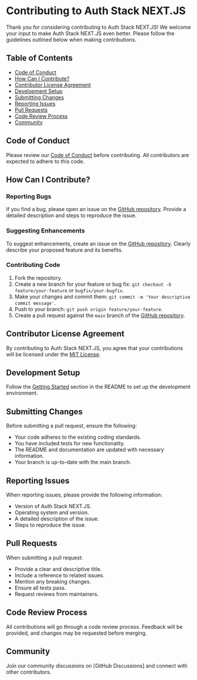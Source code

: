 # Contributing to Auth Stack NEXT.JS

Thank you for considering contributing to Auth Stack NEXT.JS! We welcome your input to make Auth Stack NEXT.JS even better. Please follow the guidelines outlined below when making contributions.

## Table of Contents

- [Code of Conduct](#code-of-conduct)
- [How Can I Contribute?](#how-can-i-contribute)
- [Contributor License Agreement](#contributor-license-agreement)
- [Development Setup](#development-setup)
- [Submitting Changes](#submitting-changes)
- [Reporting Issues](#reporting-issues)
- [Pull Requests](#pull-requests)
- [Code Review Process](#code-review-process)
- [Community](#community)

## Code of Conduct

Please review our [Code of Conduct](link-to-code-of-conduct) before contributing. All contributors are expected to adhere to this code.

## How Can I Contribute?

### Reporting Bugs

If you find a bug, please open an issue on the [GitHub repository](link-to-issues). Provide a detailed description and steps to reproduce the issue.

### Suggesting Enhancements

To suggest enhancements, create an issue on the [GitHub repository](link-to-issues). Clearly describe your proposed feature and its benefits.

### Contributing Code

1. Fork the repository.
2. Create a new branch for your feature or bug fix: `git checkout -b feature/your-feature` or `bugfix/your-bugfix`.
3. Make your changes and commit them: `git commit -m 'Your descriptive commit message'`.
4. Push to your branch: `git push origin feature/your-feature`.
5. Create a pull request against the `main` branch of the [GitHub repository](link-to-repo).

## Contributor License Agreement

By contributing to Auth Stack NEXT.JS, you agree that your contributions will be licensed under the [MIT License](link-to-license).

## Development Setup

Follow the [Getting Started](link-to-readme#getting-started) section in the README to set up the development environment.

## Submitting Changes

Before submitting a pull request, ensure the following:

- Your code adheres to the existing coding standards.
- You have included tests for new functionality.
- The README and documentation are updated with necessary information.
- Your branch is up-to-date with the main branch.

## Reporting Issues

When reporting issues, please provide the following information:

- Version of Auth Stack NEXT.JS.
- Operating system and version.
- A detailed description of the issue.
- Steps to reproduce the issue.

## Pull Requests

When submitting a pull request:

- Provide a clear and descriptive title.
- Include a reference to related issues.
- Mention any breaking changes.
- Ensure all tests pass.
- Request reviews from maintainers.

## Code Review Process

All contributions will go through a code review process. Feedback will be provided, and changes may be requested before merging.

## Community

Join our community discussions on [GitHub Discussions] and connect with other contributors.


